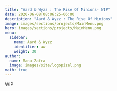 ```yaml
---
title: "Aard & Wyzz : The Rise Of Minions- WIP"
date: 2020-06-08T08:06:25+06:00
description: "Aard & Wyzz : The Rise Of Minions"
image: images/sections/projects/MainMenu.png
hero: images/sections/projects/MainMenu.png
menu:
  sidebar:
    name: Aard & Wyzz
    identifier: aw
    weight: 30
author:
  name: Manu Zafra
  image: images/site/logopizel.png
math: true
---
```

WIP